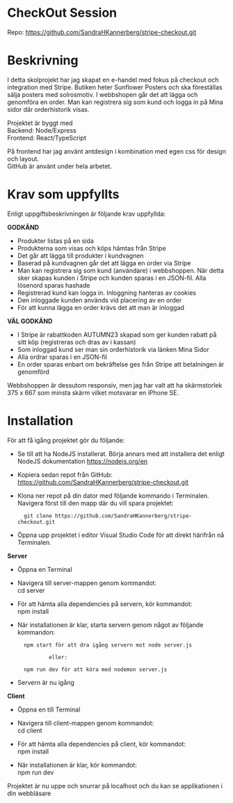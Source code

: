 # CheckOut Session

Repo: https://github.com/SandraHKannerberg/stripe-checkout.git

# Beskrivning
I detta skolprojekt har jag skapat en e-handel med fokus på checkout och integration med Stripe. Butiken heter Sunflower Posters och ska föreställas sälja posters med solrosmotiv.
I webbshopen går det att lägga och genomföra en order. Man kan registrera sig som kund och logga in på Mina sidor där orderhistorik visas. 

Projektet är byggt med </br>
Backend: Node/Express </br>
Frontend: React/TypeScript </br>

På frontend har jag använt antdesign i kombination med egen css för design och layout. </br>
GitHub är använt under hela arbetet.

# Krav som uppfyllts
Enligt uppgiftsbeskrivningen är följande krav uppfyllda:

**GODKÄND**
- Produkter listas på en sida
- Produkterna som visas och köps hämtas från Stripe
- Det går att lägga till produkter i kundvagnen
- Baserad på kundvagnen går det att lägga en order via Stripe
- Man kan registrera sig som kund (användare) i webbshoppen. När detta sker skapas kunden i Stripe och kunden sparas i en JSON-fil. Alla lösenord sparas hashade
- Registrerad kund kan logga in. Inloggning hanteras av cookies
- Den inloggade kunden används vid placering av en order
- För att kunna lägga en order krävs det att man är inloggad

**VÄL GODKÄND**
- I Stripe är rabattkoden AUTUMN23 skapad som ger kunden rabatt på sitt köp (registreras och dras av i kassan)
- Som inloggad kund ser man sin orderhistorik via länken Mina Sidor
- Alla ordrar sparas i en JSON-fil
- En order sparas enbart om bekräftelse ges från Stripe att betalningen är genomförd

Webbshoppen är dessutom responsiv, men jag har valt att ha skärmstorlek 375 x 667 som minsta skärm vilket motsvarar en iPhone SE.

# Installation
För att få igång projektet gör du följande:
- Se till att ha NodeJS installerat. Börja annars med att installera det enligt NodeJS dokumentation https://nodejs.org/en

- Kopiera sedan repot från GitHub: https://github.com/SandraHKannerberg/stripe-checkout.git

- Klona ner repot på din dator med följande kommando i Terminalen. Navigera först till den mapp där du vill spara projektet:  

        git clone https://github.com/SandraHKannerberg/stripe-checkout.git

- Öppna upp projektet i editor Visual Studio Code för att direkt härifrån nå Terminalen.

**Server**
- Öppna en Terminal

- Navigera till server-mappen genom kommandot:</br>
        cd server

- För att hämta alla dependencies på servern, kör kommandot:</br>
        npm install

- När installationen är klar, starta servern genom något av följande kommandon:</br>

        npm start för att dra igång servern mot node server.js

                eller: 

        npm run dev för att köra med nodemon server.js

- Servern är nu igång

**Client**
- Öppna en till Terminal

- Navigera till client-mappen genom kommandot:</br>
        cd client

- För att hämta alla dependencies på client, kör kommandot:</br>
        npm install

- När installationen är klar, kör kommandot:</br>
        npm run dev

Projektet är nu uppe och snurrar på localhost och du kan se applikationen i din webbläsare
